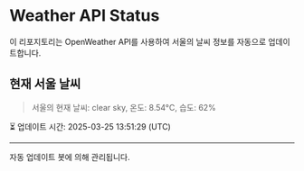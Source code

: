 
# Weather API Status

이 리포지토리는 OpenWeather API를 사용하여 서울의 날씨 정보를 자동으로 업데이트합니다.

## 현재 서울 날씨
> 서울의 현재 날씨: clear sky, 온도: 8.54°C, 습도: 62%

⏳ 업데이트 시간: 2025-03-25 13:51:29 (UTC)

---
자동 업데이트 봇에 의해 관리됩니다.
